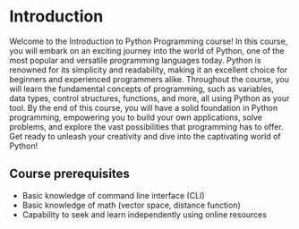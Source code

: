 # Introduction

Welcome to the Introduction to Python Programming course! 
In this course, you will embark on an exciting journey into the world of Python, one of the most popular and versatile programming languages today. 
Python is renowned for its simplicity and readability, making it an excellent choice for beginners and experienced programmers alike. 
Throughout the course, you will learn the fundamental concepts of programming, such as variables, data types, control structures, functions, and more, all using Python as your tool. 
By the end of this course, you will have a solid foundation in Python programming, empowering you to build your own applications, solve problems, and explore the vast possibilities that programming has to offer. 
Get ready to unleash your creativity and dive into the captivating world of Python!

## Course prerequisites

- Basic knowledge of command line interface (CLI)
- Basic knowledge of math (vector space, distance function)
- Capability to seek and learn independently using online resources

```{tableofcontents}
```
